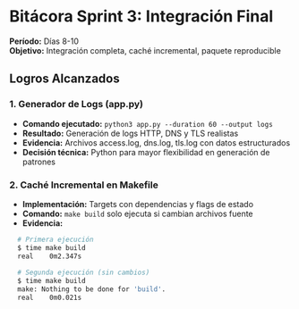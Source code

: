 # Bitácora Sprint 3: Integración Final

**Período:** Días 8-10  
**Objetivo:** Integración completa, caché incremental, paquete reproducible  

## Logros Alcanzados

### 1. Generador de Logs (app.py)
- **Comando ejecutado:** `python3 app.py --duration 60 --output logs`
- **Resultado:** Generación de logs HTTP, DNS y TLS realistas
- **Evidencia:** Archivos access.log, dns.log, tls.log con datos estructurados
- **Decisión técnica:** Python para mayor flexibilidad en generación de patrones

### 2. Caché Incremental en Makefile
- **Implementación:** Targets con dependencias y flags de estado
- **Comando:** `make build` solo ejecuta si cambian archivos fuente
- **Evidencia:** 
```bash
  # Primera ejecución
  $ time make build
  real    0m2.347s
  
  # Segunda ejecución (sin cambios)
  $ time make build
  make: Nothing to be done for 'build'.
  real    0m0.021s